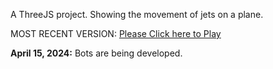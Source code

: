 A ThreeJS project. Showing the movement of jets on a plane. 

MOST RECENT VERSION: [Please Click here to Play](https://rawcdn.githack.com/alperenbutun/free-time-project/bfa2a96/index.html)

**April 15, 2024:** Bots are being developed.
